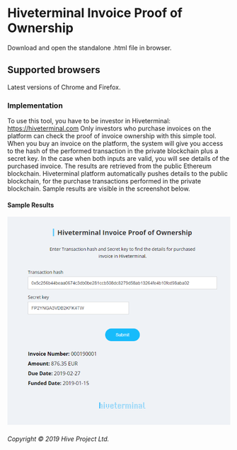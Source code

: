 # Hiveterminal Invoice Proof of Ownership

Download and open the standalone .html file in browser. 

## Supported browsers

Latest versions of Chrome and Firefox. 

### Implementation

To use this tool, you have to be investor in Hiveterminal: https://hiveterminal.com 
Only investors who purchase invoices on the platform can check the proof of invoice ownership with this simple tool. 
When you buy an invoice on the platform, the system will give you access to the hash of the performed transaction in the private blockchain plus a secret key. 
In the case when both inputs are valid, you will see details of the purchased invoice.
The results are retrieved from the public Ethereum blockchain. 
Hiveterminal platform automatically pushes details to the public blockchain, for the purchase transactions performed in the private blockchain. 
Sample results are visible in the screenshot below. 

#### Sample Results

![Invoice proof form](images/invoice_proof_form.png)  

###### Copyright © 2019 Hive Project Ltd.
